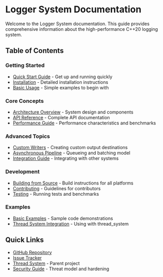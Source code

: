 # Logger System Documentation

Welcome to the Logger System documentation. This guide provides comprehensive information about the high-performance C++20 logging system.

## Table of Contents

### Getting Started
- [Quick Start Guide](GETTING-STARTED.md) - Get up and running quickly
- [Installation](GETTING-STARTED.md#installation) - Detailed installation instructions
- [Basic Usage](GETTING-STARTED.md#basic-usage) - Simple examples to begin with

### Core Concepts
- [Architecture Overview](ARCHITECTURE.md) - System design and components
- [API Reference](API-REFERENCE.md) - Complete API documentation
- [Performance Guide](PERFORMANCE.md) - Performance characteristics and benchmarks

### Advanced Topics
- [Custom Writers](CUSTOM-WRITERS.md) - Creating custom output destinations
- [Asynchronous Pipeline](ARCHITECTURE.md#asynchronous-mode) - Queueing and batching model
- [Integration Guide](integration.md) - Integrating with other systems

### Development
- [Building from Source](building.md) - Build instructions for all platforms
- [Contributing](../CONTRIBUTING.md) - Guidelines for contributors
- [Testing](testing.md) - Running tests and benchmarks

### Examples
- [Basic Examples](../samples/) - Sample code demonstrations
- [Thread System Integration](integration.md#thread-system) - Using with thread_system

## Quick Links

- [GitHub Repository](https://github.com/kcenon/logger_system)
- [Issue Tracker](https://github.com/kcenon/logger_system/issues)
- [Thread System](https://github.com/kcenon/thread_system) - Parent project
- [Security Guide](../SECURITY.md) - Threat model and hardening
